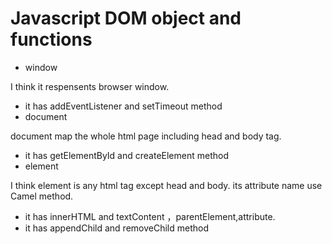 # Javascript DOM object and functions
* window

I think it respensents browser window.
   * it has addEventListener and setTimeout method
* document

document map the whole html page including head and body tag.
   * it has getElementById and createElement method
* element

I think element is any html tag except head and body. its attribute name use Camel method.
   * it has innerHTML and textContent ，parentElement,attribute.
   *  it has appendChild and removeChild method
